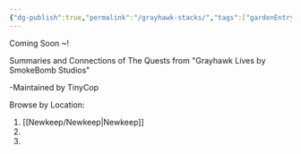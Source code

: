 ```yaml
---
{"dg-publish":true,"permalink":"/grayhawk-stacks/","tags":["gardenEntry"],"updated":"2025-03-25T04:59:01.594+05:30"}
---
```


Coming Soon ~!

Summaries and Connections of The Quests from "Grayhawk Lives by SmokeBomb Studios"


-Maintained by TinyCop

Browse by Location:
1. [[Newkeep/Newkeep\|Newkeep]]
2. 
3. 